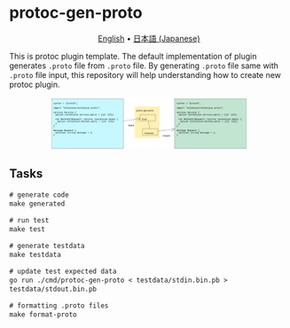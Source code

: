 # protoc-gen-proto

<p align="center">
  <a href="README.md">English</a> •
  <a href="README.ja.md">日本語 (Japanese)</a>
</p>

This is protoc plugin template.
The default implementation of plugin generates `.proto` file from `.proto` file.
By generating `.proto` file same with `.proto` file input,
this repository will help understanding how to create new protoc plugin.

<p align="center"><img src="image.svg" width="70%" alt="protoc-gen-proto" /></p>

## Tasks

```shell
# generate code
make generated
```

```shell
# run test
make test
```

```shell
# generate testdata
make testdata
```

```shell
# update test expected data
go run ./cmd/protoc-gen-proto < testdata/stdin.bin.pb > testdata/stdout.bin.pb
```

```shell
# formatting .proto files
make format-proto
```
